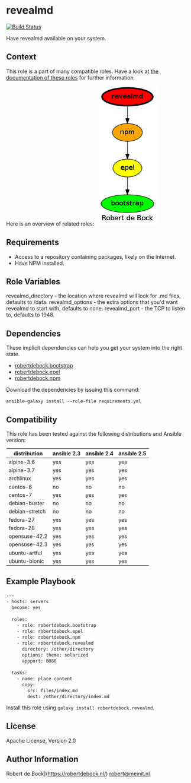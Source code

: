 revealmd
=========

[![Build Status](https://travis-ci.org/robertdebock/ansible-role-revealmd.svg?branch=master)](https://travis-ci.org/robertdebock/ansible-role-revealmd)

Have revealmd available on your system.

Context
--------
This role is a part of many compatible roles. Have a look at [the documentation of these roles](https://robertdebock.nl/) for further information.

Here is an overview of related roles:
![dependencies](https://raw.githubusercontent.com/robertdebock/drawings/artifacts/revealmd.png "Dependency")

Requirements
------------

- Access to a repository containing packages, likely on the internet.
- Have NPM installed.

Role Variables
--------------

revealmd_directory - the location where revealmd will look for .md files, defaults to /data.
revealmd_options - the extra options that you'd want revealmd to start with, defaults to none.
revealmd_port - the TCP to listen to, defaults to 1948.

Dependencies
------------

These implicit dependencies can help you get your system into the right state.

- [robertdebock.bootstrap](https://travis-ci.org/robertdebock/ansible-role-bootstrap)
- [robertdebock.epel](https://travis-ci.org/robertdebock/ansible-role-epel)
- [robertdebock.npm](https://travis-ci.org/robertdebock/ansible-role-npm)

Download the dependencies by issuing this command:
```
ansible-galaxy install --role-file requirements.yml
```

Compatibility
-------------

This role has been tested against the following distributions and Ansible version:

|distribution|ansible 2.3|ansible 2.4|ansible 2.5|
|------------|-----------|-----------|-----------|
|alpine-3.6|yes|yes|yes|
|alpine-3.7|yes|yes|yes|
|archlinux|yes|yes|yes|
|centos-6|no|no|no|
|centos-7|yes|yes|yes|
|debian-buster|no|no|no|
|debian-stretch|no|no|no|
|fedora-27|yes|yes|yes|
|fedora-28|yes|yes|yes|
|opensuse-42.2|yes|yes|yes|
|opensuse-42.3|yes|yes|yes|
|ubuntu-artful|yes|yes|yes|
|ubuntu-bionic|yes|yes|yes|

Example Playbook
----------------

```
---
- hosts: servers
  become: yes

  roles:
    - role: robertdebock.bootstrap
    - role: robertdebock.epel
    - role: robertdebock.npm
    - role: robertdebock.revealmd
      directory: /other/directory
      options: theme: solarized
      appport: 8080

  tasks:
    - name: place content
      copy:
        src: files/index.md
        dest: /other/directory/index.md
```

Install this role using `galaxy install robertdebock.revealmd`.


License
-------

Apache License, Version 2.0

Author Information
------------------

Robert de Bock](https://robertdebock.nl/) <robert@meinit.nl>
